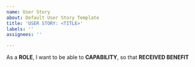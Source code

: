 ```yaml
---
name: User Story
about: Default User Story Template
title: 'USER STORY: <TITLE>'
labels: ''
assignees: ''

---
```


As a **ROLE**, I want to be able to **CAPABILITY**, so that **RECEIVED BENEFIT**
